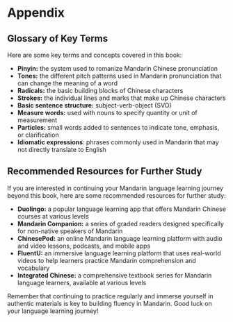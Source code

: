 Appendix
========

Glossary of Key Terms
---------------------

Here are some key terms and concepts covered in this book:

* **Pinyin:** the system used to romanize Mandarin Chinese pronunciation
* **Tones:** the different pitch patterns used in Mandarin pronunciation that can change the meaning of a word
* **Radicals:** the basic building blocks of Chinese characters
* **Strokes:** the individual lines and marks that make up Chinese characters
* **Basic sentence structure:** subject-verb-object (SVO)
* **Measure words:** used with nouns to specify quantity or unit of measurement
* **Particles:** small words added to sentences to indicate tone, emphasis, or clarification
* **Idiomatic expressions**: phrases commonly used in Mandarin that may not directly translate to English

Recommended Resources for Further Study
---------------------------------------

If you are interested in continuing your Mandarin language learning journey beyond this book, here are some recommended resources for further study:

* **Duolingo:** a popular language learning app that offers Mandarin Chinese courses at various levels
* **Mandarin Companion:** a series of graded readers designed specifically for non-native speakers of Mandarin
* **ChinesePod:** an online Mandarin language learning platform with audio and video lessons, podcasts, and mobile apps
* **FluentU:** an immersive language learning platform that uses real-world videos to help learners practice Mandarin comprehension and vocabulary
* **Integrated Chinese:** a comprehensive textbook series for Mandarin language learners, available at various levels

Remember that continuing to practice regularly and immerse yourself in authentic materials is key to building fluency in Mandarin. Good luck on your language learning journey!
